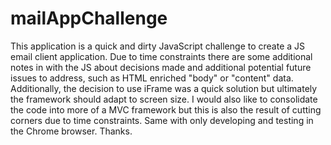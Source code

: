 # mailAppChallenge

This application is a quick and dirty JavaScript challenge to create a JS email client application. Due to time constraints there are some additional notes in with the JS about decisions made and additional potential future issues to address, such as HTML enriched "body" or "content" data. Additionally, the decision to use iFrame was a quick solution but ultimately the framework should adapt to screen size. I would also like to consolidate the code into more of a MVC framework but this is also the result of cutting corners due to time constraints. Same with only developing and testing in the Chrome browser. Thanks.
